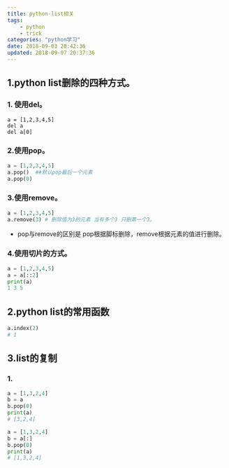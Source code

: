 ```yaml
---
title: python-list相关
tags: 
	- python
	- trick
categories: "python学习"
date: 2018-09-03 20:42:36
updated: 2018-09-07 20:37:36
---
```

## 1.python list删除的四种方式。

### 1. 使用del。
```python{.line-numbers}
a = [1,2,3,4,5]
del a
del a[0]
```

### 2.使用pop。
```python {.line-numbers}
a = [1,2,3,4,5]
a.pop()  ##默认pop最后一个元素
a.pop(0)
```
### 3.使用remove。
```python {.line-numbers}
a = [1,2,3,4,5]
a.remove(3) # 删除值为3的元素 当有多个3 只删第一个3。
```
- pop与remove的区别是 pop根据脚标删除，remove根据元素的值进行删除。

### 4.使用切片的方式。
```python {.line-numbers}
a = [1,2,3,4,5]
a = a[::2]
print(a)
1 3 5
```
## 2.python list的常用函数
```python {.line-numbers}
a.index(2)
# 1
```
## 3.list的复制
### 1.
```python {.line-numbers}
a = [1,3,2,4]
b = a
b.pop(0)
print(a)
# [3,2,4]

a = [1,3,2,4]
b = a[:]
b.pop(0)
print(a)
# [1,3,2,4]
```


